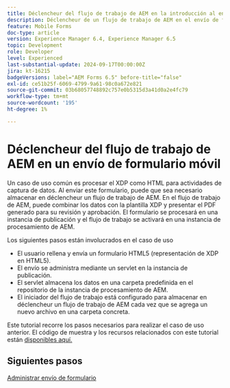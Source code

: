 ```yaml
---
title: Déclencheur del flujo de trabajo de AEM en la introducción al envío de formularios HTML5
description: Déclencheur de un flujo de trabajo de AEM en el envío de formularios móviles
feature: Mobile Forms
doc-type: article
version: Experience Manager 6.4, Experience Manager 6.5
topic: Development
role: Developer
level: Experienced
last-substantial-update: 2024-09-17T00:00:00Z
jira: kt-16215
badgeVersions: label="AEM Forms 6.5" before-title="false"
exl-id: ce51b25f-6069-4799-9a61-98c0a672e821
source-git-commit: 03b68057748892c757e0b5315d3a41d0a2e4fc79
workflow-type: tm+mt
source-wordcount: '195'
ht-degree: 1%

---
```


# Déclencheur del flujo de trabajo de AEM en un envío de formulario móvil

Un caso de uso común es procesar el XDP como HTML para actividades de captura de datos. Al enviar este formulario, puede que sea necesario almacenar en déclencheur un flujo de trabajo de AEM. En el flujo de trabajo de AEM, puede combinar los datos con la plantilla XDP y presentar el PDF generado para su revisión y aprobación. El formulario se procesará en una instancia de publicación y el flujo de trabajo se activará en una instancia de procesamiento de AEM.

Los siguientes pasos están involucrados en el caso de uso

* El usuario rellena y envía un formulario HTML5 (representación de XDP en HTML5).
* El envío se administra mediante un servlet en la instancia de publicación.
* El servlet almacena los datos en una carpeta predefinida en el repositorio de la instancia de procesamiento de AEM.
* El iniciador del flujo de trabajo está configurado para almacenar en déclencheur un flujo de trabajo de AEM cada vez que se agrega un nuevo archivo en una carpeta concreta.

Este tutorial recorre los pasos necesarios para realizar el caso de uso anterior. El código de muestra y los recursos relacionados con este tutorial están [disponibles aquí.](./deploy-assets.md)


## Siguientes pasos

[Administrar envío de formulario](./handle-form-submission.md)
